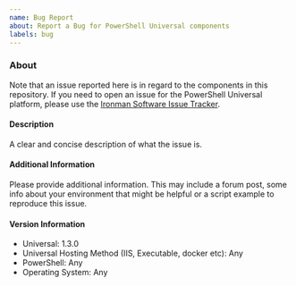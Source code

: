 ```yaml
---
name: Bug Report
about: Report a Bug for PowerShell Universal components
labels: bug
---
```


### About 

Note that an issue reported here is in regard to the components in this repository. If you need to open an issue for the PowerShell Universal platform, please use the [Ironman Software Issue Tracker](https://github.com/ironmansoftware.com).

#### Description

A clear and concise description of what the issue is.

#### Additional Information

Please provide additional information. This may include a forum post, some info about your environment that might be helpful or a script example to reproduce this issue. 


#### Version Information

- Universal: 1.3.0
- Universal Hosting Method (IIS, Executable, docker etc): Any
- PowerShell: Any
- Operating System: Any
